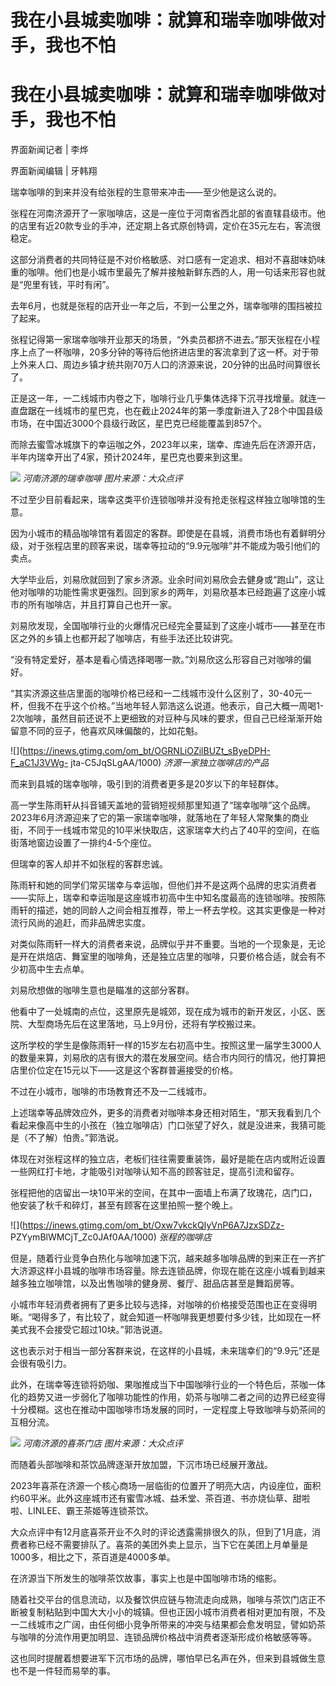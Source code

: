 # 我在小县城卖咖啡：就算和瑞幸咖啡做对手，我也不怕

# 我在小县城卖咖啡：就算和瑞幸咖啡做对手，我也不怕

界面新闻记者 | 李烨

界面新闻编辑 | 牙韩翔

瑞幸咖啡的到来并没有给张程的生意带来冲击——至少他是这么说的。

张程在河南济源开了一家咖啡店，这是一座位于河南省西北部的省直辖县级市。他的店里有近20款专业的手冲，还定期上各式原创特调，定价在35元左右，客流很稳定。

这部分消费者的共同特征是不对价格敏感、对口感有一定追求、相对不喜甜味奶味重的咖啡。他们也是小城市里最先了解并接触新鲜东西的人，用一句话来形容也就是“兜里有钱，平时有闲”。

去年6月，也就是张程的店开业一年之后，不到一公里之外，瑞幸咖啡的围挡被拉了起来。

张程记得第一家瑞幸咖啡开业那天的场景，“外卖员都挤不进去。”那天张程在小程序上点了一杯咖啡，20多分钟的等待后他挤进店里的客流拿到了这一杯。对于带上外来人口、周边乡镇才统共刚70万人口的济源来说，20分钟的出品时间算很长了。

正是这一年，一二线城市内卷之下，咖啡行业几乎集体选择下沉寻找增量。就连一直盘踞在一线城市的星巴克，也在截止2024年的第一季度新进入了28个中国县级市场，在中国近3000个县级行政区，星巴克已经能覆盖到857个。

而除去蜜雪冰城旗下的幸运咖之外，2023年以来，瑞幸、库迪先后在济源开店，半年内瑞幸开出了4家，预计2024年，星巴克也要来到这里。

![](https://inews.gtimg.com/om_bt/OtY3UkZFu89I_1H4tpe7qEQRJJDyeSD0o8HXOSCd1rwiAAA/1000)
_河南济源的瑞幸咖啡 图片来源：大众点评_

不过至少目前看起来，瑞幸这类平价连锁咖啡并没有抢走张程这样独立咖啡馆的生意。

因为小城市的精品咖啡馆有着固定的客群。即使是在县城，消费市场也有着鲜明分级，对于张程店里的顾客来说，瑞幸等拉动的“9.9元咖啡”并不能成为吸引他们的卖点。

大学毕业后，刘易欣就回到了家乡济源。业余时间刘易欣会去健身或“跑山”，这让他对咖啡的功能性需求更强烈。回到家乡的两年，刘易欣基本已经跑遍了这座小城市的所有咖啡店，并且打算自己也开一家。

刘易欣发现，全国咖啡行业的火爆情况已经完全蔓延到了这座小城市——甚至在市区之外的乡镇上也都开起了咖啡店，有些手法还比较讲究。

“没有特定爱好，基本是看心情选择喝哪一款。”刘易欣这么形容自己对咖啡的偏好。

“其实济源这些店里面的咖啡价格已经和一二线城市没什么区别了，30-40元一杯，但我不在乎这个价格。”当地年轻人郭浩这么说道。他表示，自己大概一周喝1-2次咖啡，虽然目前还说不上更细致的对豆种与风味的要求，但自己已经渐渐开始留意不同的豆子，他喜欢风味偏酸的，比如花魁。

![](https://inews.gtimg.com/om_bt/OGRNLiOZilBUZt_sByeDPH-F_aC1J3VWg-
jta-C5JqSLgAA/1000) _济源一家独立咖啡店的产品_

而来到县城的瑞幸咖啡，吸引到的消费者更多是20岁以下的年轻群体。

高一学生陈雨轩从抖音铺天盖地的营销短视频那里知道了“瑞幸咖啡”这个品牌。2023年6月济源迎来了它的第一家瑞幸咖啡，就落地在了年轻人常聚集的商业街，不同于一线城市常见的10平米快取店，这家瑞幸大约占了40平的空间，在临街落地窗边设置了一排约4-5个座位。

但瑞幸的客人却并不如张程的客群忠诚。

陈雨轩和她的同学们常买瑞幸与幸运咖，但他们并不是这两个品牌的忠实消费者——实际上，瑞幸和幸运咖是这座城市初高中生中知名度最高的连锁咖啡。按照陈雨轩的描述，她的同龄人之间会相互推荐，带上一杯去学校。这其实更像是一种对流行风尚的追赶，而非品牌忠实度。

对类似陈雨轩一样大的消费者来说，品牌似乎并不重要。当地的一个现象是，无论是开在烘焙店、舞室里的咖啡角，还是独立店里的咖啡，只要价格合适，就会有不少初高中生去点单。

刘易欣想做的咖啡生意也是瞄准的这部分客群。

他看中了一处城南的点位，这里原先是城郊，现在成为城市的新开发区，小区、医院、大型商场先后在这里落地，马上9月份，还将有学校搬过来。

这所学校的学生是像陈雨轩一样的15岁左右初高中生。按照这里一届学生3000人的数量来算，刘易欣的店有很大的潜在发展空间。结合市内同行的情况，他打算把店里价位定在15元以下——这是这个客群普遍接受的价格。

不过在小城市，咖啡的市场教育还不及一二线城市。

上述瑞幸等品牌效应外，更多的消费者对咖啡本身还相对陌生，“那天我看到几个看起来像高中生的小孩在（独立咖啡店）门口张望了好久，就是没进来，我猜可能是（不了解）怕贵。”郭浩说。

体现在对张程这样的独立店，老板们往往需要重装饰，最好是能在店内或附近设置一些网红打卡地，才能吸引对咖啡认知不高的顾客驻足，提高引流和留存。

张程把他的店留出一块10平米的空间，在其中一面墙上布满了玫瑰花，店门口，他安装了秋千和碎灯，甚至有顾客在这里拍照一整个晚上。

![](https://inews.gtimg.com/om_bt/Oxw7vkckQIyVnP6A7JzxSDZz-
PZYymBlWMCjT_Zc0JAf0AA/1000) _张程的咖啡店_

但是，随着行业竞争白热化与咖啡加速下沉，越来越多咖啡品牌的到来正在一齐扩大济源这样小县城的咖啡市场容量。除去连锁品牌，你现在能在这座小城看到越来越多独立咖啡馆，以及出售咖啡的健身房、餐厅、甜品店甚至是舞蹈房等。

小城市年轻消费者拥有了更多比较与选择，对咖啡的价格接受范围也正在变得明晰。“喝得多了，有比较了，就会知道一杯咖啡我更想要付多少钱，比如现在一杯美式我不会接受它超过10块。”郭浩说道。

这也表示对于相当一部分客群来说，在这样的小县城，未来瑞幸们的“9.9元”还是会很有吸引力。

此外，在瑞幸等连锁将奶咖、果咖推成当下中国咖啡行业的一个特色后，茶咖一体化的趋势又进一步弱化了咖啡功能性的作用，奶茶与咖啡二者之间的边界已经变得十分模糊。这也在推动中国咖啡市场发展的同时，一定程度上导致咖啡与奶茶间的互相分流。

![](https://inews.gtimg.com/om_bt/OblY8sYo2fwC8DV_bSrqTPmQBj4SrhUbuKPs0VUNAfUK8AA/1000)
_河南济源的喜茶门店 图片来源：大众点评_

而随着头部咖啡和茶饮品牌逐渐开放加盟，下沉市场已经展开激战。

2023年喜茶在济源一个核心商场一层临街的位置开了明亮大店，内设座位，面积约60平米。此外这座城市还有蜜雪冰城、益禾堂、茶百道、书亦烧仙草、甜啦啦、LINLEE、霸王茶姬等连锁茶饮。

大众点评中有12月底喜茶开业不久时的评论透露需排很久的队，但到了1月底，消费者称已经不需要排队了。喜茶的美团外卖上显示，当下它在美团上月单量是1000多，相比之下，茶百道是4000多单。

在济源当下所发生的咖啡茶饮故事，事实上也是中国咖啡市场的缩影。

随着社交平台的信息流动，以及餐饮供应链与物流走向成熟，咖啡与茶饮门店正不断被复制粘贴到中国大大小小的城镇。但也正因小城市消费者相对更加有限，不及一二线城市之广阔，由任何细小竞争所带来的冲突与结果都会愈发明显，譬如奶茶与咖啡的分流作用更加明显、连锁品牌价格战中消费者逐渐形成价格敏感等等。

这也同时提醒着想要进军下沉市场的品牌，哪怕早已名声在外，但来到县城做生意也不是一件轻而易举的事。

